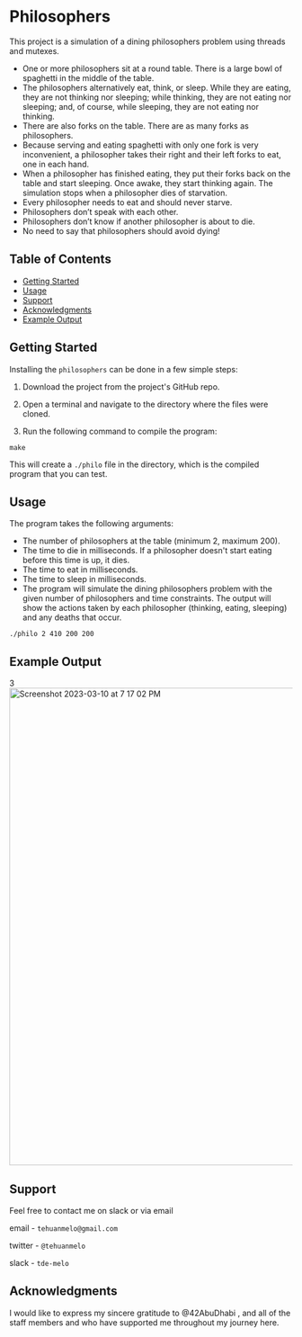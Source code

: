 # Philosophers

This project is a simulation of a dining philosophers problem using threads and mutexes.

- One or more philosophers sit at a round table.
  There is a large bowl of spaghetti in the middle of the table.
- The philosophers alternatively eat, think, or sleep.
  While they are eating, they are not thinking nor sleeping;
  while thinking, they are not eating nor sleeping;
  and, of course, while sleeping, they are not eating nor thinking.
- There are also forks on the table. There are as many forks as philosophers.
- Because serving and eating spaghetti with only one fork is very inconvenient, a
  philosopher takes their right and their left forks to eat, one in each hand.
- When a philosopher has finished eating, they put their forks back on the table and
  start sleeping. Once awake, they start thinking again. The simulation stops when
  a philosopher dies of starvation.
- Every philosopher needs to eat and should never starve.
- Philosophers don’t speak with each other.
- Philosophers don’t know if another philosopher is about to die.
- No need to say that philosophers should avoid dying!

## Table of Contents
- [Getting Started](#getting-started)
- [Usage](#usage)
- [Support](#support)
- [Acknowledgments](#acknowledgments)
- [Example Output](#example-output)

## Getting Started

Installing the `philosophers` can be done in a few simple steps:

1. Download the project from the project's GitHub repo.

2. Open a terminal and navigate to the directory where the files were cloned.

3. Run the following command to compile the program:


````
make
````
This will create a `./philo` file in the directory, which is the compiled program that you can test.

## Usage

The program takes the following arguments:

- The number of philosophers at the table (minimum 2, maximum 200).
- The time to die in milliseconds. If a philosopher doesn't start eating before this time is up, it dies.
- The time to eat in milliseconds.
- The time to sleep in milliseconds.
- The program will simulate the dining philosophers problem with the given number of philosophers and time constraints. 
  The output will show the actions taken by each philosopher (thinking, eating, sleeping) and any deaths that occur.

````
./philo 2 410 200 200 
````

## Example Output

3<img width="849" alt="Screenshot 2023-03-10 at 7 17 02 PM" src="https://user-images.githubusercontent.com/59938530/224353546-d915e505-f308-4d21-91fc-9c4a1d1c68ae.png">


## Support

Feel free to contact me on slack or via email

email - `tehuanmelo@gmail.com`

twitter - `@tehuanmelo`

slack - `tde-melo`

## Acknowledgments
I would like to express my sincere gratitude to @42AbuDhabi , and all of the staff members and who have supported me throughout my journey here.
